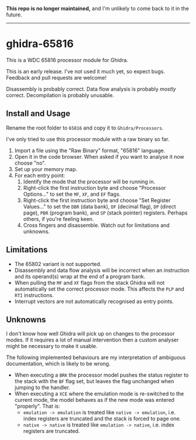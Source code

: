 **This repo is no longer maintained,** and I'm unlikely to come back to it in the future.

-------

# ghidra-65816

This is a WDC 65816 processor module for Ghidra.

This is an early release. I've not used it much yet, so expect bugs. Feedback and pull requests are welcome!

Disassembly is probably correct. Data flow analysis is probably *mostly* correct. Decompilation is probably unusable.

## Install and Usage
Rename the root folder to `65816` and copy it to `Ghidra/Processors`.

I've only tried to use this processor module with a raw binary so far.

 1. Import a file using the "Raw Binary" format, "65816" language.
 2. Open it in the code browser. When asked if you want to analyse it now choose "no".
 3. Set up your memory map.
 4. For each entry point:
    1. Identify the mode that the processor will be running in.
    2. Right-click the first instruction byte and choose "Processor Options..." to set the `MF`, `XF`, and `EF` flags.
    3. Right-click the first instruction byte and choose "Set Register Values..." to set the `DBR` (data bank), `DF` (decimal flag), `DP` (direct page), `PBR` (program bank), and `SP` (stack pointer) registers. Perhaps others, if you're feeling keen.
    4. Cross fingers and disassemble. Watch out for limitations and unknowns.

## Limitations
 - The 65802 variant is not supported.
 - Disassembly and data flow analysis will be incorrect when an instruction and its operand(s) wrap at the end of a program bank.
 - When pulling the `MF` and `XF` flags from the stack Ghidra will not automatically set the correct processor mode. This affects the `PLP` and `RTI` instructions.
 - Interrupt vectors are not automatically recognised as entry points.

## Unknowns
I don't know how well Ghidra will pick up on changes to the processor modes. If it requires a lot of manual intervention then a custom analyser might be necessary to make it usable.

The following implemented behaviours are my interpretation of ambiguous documentation, which is likely to be wrong.
- When executing a `BRK` the processor model pushes the status register to the stack with the `BF` flag set, but leaves the flag unchanged when jumping to the handler.
- When executing a `XCE` where the emulation mode is re-switched to the current mode, the model behaves as if the new mode was entered "properly". That is:
  - `emulation -> emulation` is treated like `native -> emulation`, i.e. index registers are truncated and the stack is forced to page one.
  - `native -> native` is treated like `emulation -> native`, i.e. index registers are truncated.
